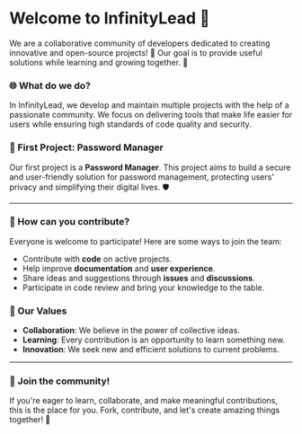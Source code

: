 # Welcome to InfinityLead 👥

We are a collaborative community of developers dedicated to creating innovative and open-source projects! 🌟 Our goal is to provide useful solutions while learning and growing together. 🚀

### 🌐 What do we do?

In InfinityLead, we develop and maintain multiple projects with the help of a passionate community. We focus on delivering tools that make life easier for users while ensuring high standards of code quality and security.

### 🔐 First Project: **Password Manager**

Our first project is a **Password Manager**. This project aims to build a secure and user-friendly solution for password management, protecting users' privacy and simplifying their digital lives. 🛡️

---

### 🤝 How can you contribute?

Everyone is welcome to participate! Here are some ways to join the team:
- Contribute with **code** on active projects.
- Help improve **documentation** and **user experience**.
- Share ideas and suggestions through **issues** and **discussions**.
- Participate in code review and bring your knowledge to the table.

### 🎯 Our Values

- **Collaboration**: We believe in the power of collective ideas.
- **Learning**: Every contribution is an opportunity to learn something new.
- **Innovation**: We seek new and efficient solutions to current problems.

---

### 🌟 Join the community!

If you're eager to learn, collaborate, and make meaningful contributions, this is the place for you. Fork, contribute, and let's create amazing things together! 🙌
